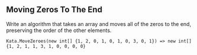 ## Moving Zeros To The End

Write an algorithm that takes an array and moves all of the zeros to the end, preserving the order of the other elements.

``` C#=
Kata.MoveZeroes(new int[] {1, 2, 0, 1, 0, 1, 0, 3, 0, 1}) => new int[] {1, 2, 1, 1, 3, 1, 0, 0, 0, 0}
```



